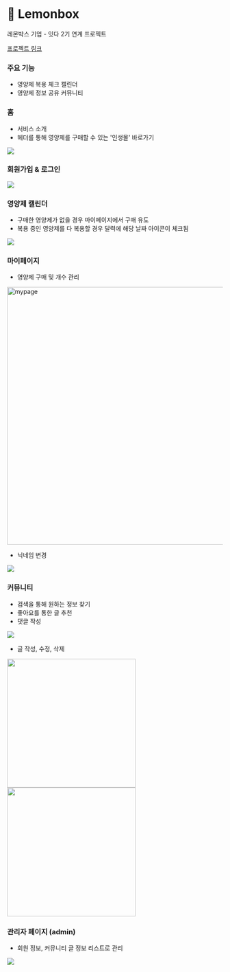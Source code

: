 # 🍋 Lemonbox
레몬박스 기업 - 잇다 2기 연계 프로젝트

[프로젝트 링크](http://lemonbox-itda.herokuapp.com/)

### 주요 기능
- 영양제 복용 체크 캘린더
- 영양제 정보 공유 커뮤니티


### 홈
- 서비스 소개
- 헤더를 통해 영양제를 구매할 수 있는 '인생몰' 바로가기

<img src="https://user-images.githubusercontent.com/68044754/184549180-c185eaed-867a-41fe-ac1f-9a0b1cc55cc5.gif"></img>

### 회원가입 & 로그인
<img src="https://user-images.githubusercontent.com/68044754/184549184-7216acb8-88af-491f-bc75-525951bf3e23.gif"></img>

### 영양제 캘린더
- 구매한 영양제가 없을 경우 마이페이지에서 구매 유도
- 복용 중인 영양제를 다 복용할 경우 달력에 해당 날짜 아이콘이 체크됨

<img src="https://user-images.githubusercontent.com/68044754/184549177-de0b493a-06af-44d2-8af0-42f125be5722.gif"></img>

### 마이페이지
- 영양제 구매 및 개수 관리

<img width="600" alt="mypage" src="https://user-images.githubusercontent.com/68044754/184549185-df31da58-845d-4d3c-a97b-7189d9988ffb.png">

- 닉네임 변경

<img src="https://user-images.githubusercontent.com/68044754/184549188-47b3d0ec-2798-4b86-81f9-f714c527094f.gif"></img>

### 커뮤니티
- 검색을 통해 원하는 정보 찾기
- 좋아요를 통한 글 추천
- 댓글 작성

<img src="https://user-images.githubusercontent.com/68044754/184549096-83f0d9ac-7060-4ee7-b333-4641379dafcd.gif"></img>

- 글 작성, 수정, 삭제

<img width="300" src="https://user-images.githubusercontent.com/68044754/184549099-038d2300-5d14-4a58-a943-3324a598031a.gif"></img>
<img width="300" src="https://user-images.githubusercontent.com/68044754/184549101-ca4df2d1-7bc0-46a4-99a8-ed35e0e21ae6.gif"></img>


### 관리자 페이지 (admin)
- 회원 정보, 커뮤니티 글 정보 리스트로 관리

<img src="https://user-images.githubusercontent.com/68044754/184549173-2ca37e31-ce1b-4118-b69d-4456a577ca99.gif"></img>
